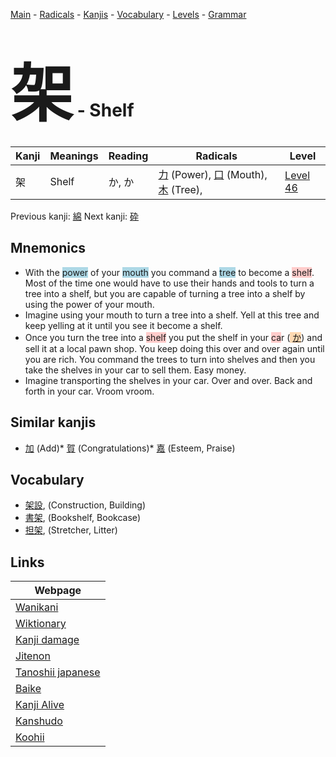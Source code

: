 <style> bigfont {font-size: 100px}</style>
[Main](../README.md) -
[Radicals](../radicals.md) -
[Kanjis](../kanjis.md) -
[Vocabulary](../vocabulary.md) -
[Levels](../levels.md) -
[Grammar](../grammar.md)
# <bigfont> 架</bigfont> - Shelf 

| Kanji | Meanings | Reading | Radicals | Level |
| --- | --- | --- | --- | --- |
| 架 | Shelf | か, か | [力](../radicals/力.md) (Power), [口](../radicals/口.md) (Mouth), [木](../radicals/木.md) (Tree),  | [Level 46](../levels/wk_level46.md) |

Previous kanji: [綿](綿.md) Next kanji: [砕](砕.md) 

## Mnemonics
 * With the <span style="background-color:#ADD8E6"> power</span> of your <span style="background-color:#ADD8E6"> mouth</span> you command a <span style="background-color:#ADD8E6"> tree</span> to become a <span style="background-color:#ffcccb"> shelf</span>. Most of the time one would have to use their hands and tools to turn a tree into a shelf, but you are capable of turning a tree into a shelf by using the power of your mouth.
* Imagine using your mouth to turn a tree into a shelf. Yell at this tree and keep yelling at it until you see it become a shelf.
* Once you turn the tree into a <span style="background-color:#ffcccb"> shelf</span> you put the shelf in your <span style="background-color:#ffcccb"> ca</span>r (<span style="background-color:#fed8b1"> [か](https://jisho.org/search/か)</span>) and sell it at a local pawn shop. You keep doing this over and over again until you are rich. You command the trees to turn into shelves and then you take the shelves in your car to sell them. Easy money.
* Imagine transporting the shelves in your car. Over and over. Back and forth in your car. Vroom vroom.


## Similar kanjis
 * [加](加.md) (Add)* [賀](賀.md) (Congratulations)* [嘉](嘉.md) (Esteem, Praise)


## Vocabulary
 * [架設](../vocabulary/架.md), (Construction, Building)
* [書架](../vocabulary/架.md), (Bookshelf, Bookcase)
* [担架](../vocabulary/架.md), (Stretcher, Litter)



## Links 

| Webpage |
| --- |
| [Wanikani          ](https://www.wanikani.com/kanji/架) |
| [Wiktionary        ](https://en.wiktionary.org/wiki/架) |
| [Kanji damage      ](http://www.kanjidamage.com/kanji/search?utf8=✓&q=架) |
| [Jitenon           ](https://jitenon.com/kanji/架) |
| [Tanoshii japanese ](https://www.tanoshiijapanese.com/dictionary/kanji.cfm?k=架) |
| [Baike             ](https://baike.baidu.com/item/架) |
| [Kanji Alive       ](https://app.kanjialive.com/架) |
| [Kanshudo          ](https://www.kanshudo.com/searchmn?q=架) |
| [Koohii            ](https://kanji.koohii.com/study/kanji/架) |
